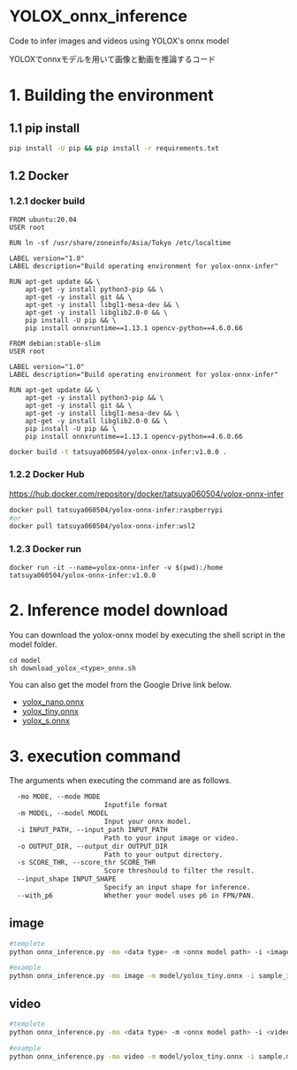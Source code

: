 # YOLOX_onnx_inference
Code to infer images and videos using YOLOX's onnx model

YOLOXでonnxモデルを用いて画像と動画を推論するコード

# 1. Building the environment
## 1.1 pip install
```bash
pip install -U pip && pip install -r requirements.txt
```
## 1.2 Docker
### 1.2.1 docker build
```
FROM ubuntu:20.04
USER root

RUN ln -sf /usr/share/zoneinfo/Asia/Tokyo /etc/localtime

LABEL version="1.0"
LABEL description="Build operating environment for yolox-onnx-infer"

RUN apt-get update && \
    apt-get -y install python3-pip && \
    apt-get -y install git && \
    apt-get -y install libgl1-mesa-dev && \
    apt-get -y install libglib2.0-0 && \
    pip install -U pip && \
    pip install onnxruntime==1.13.1 opencv-python==4.6.0.66
```
```
FROM debian:stable-slim
USER root

LABEL version="1.0"
LABEL description="Build operating environment for yolox-onnx-infer"

RUN apt-get update && \
    apt-get -y install python3-pip && \
    apt-get -y install git && \
    apt-get -y install libgl1-mesa-dev && \
    apt-get -y install libglib2.0-0 && \
    pip install -U pip && \
    pip install onnxruntime==1.13.1 opencv-python==4.6.0.66
```
```bash
docker build -t tatsuya060504/yolox-onnx-infer:v1.0.0 .
```
### 1.2.2 Docker Hub
https://hub.docker.com/repository/docker/tatsuya060504/yolox-onnx-infer
```bash
docker pull tatsuya060504/yolox-onnx-infer:raspberrypi
#or
docker pull tatsuya060504/yolox-onnx-infer:wsl2
```
### 1.2.3 Docker run
```
docker run -it --name=yolox-onnx-infer -v $(pwd):/home tatsuya060504/yolox-onnx-infer:v1.0.0
```

# 2. Inference model download
You can download the yolox-onnx model by executing the shell script in the model folder.
```
cd model
sh download_yolox_<type>_onnx.sh
```
You can also get the model from the Google Drive link below.
* [yolox_nano.onnx](https://drive.google.com/file/d/17_U9mVqb6-07P2uQ-_A5fd-F2Dp7_-j-/view?usp=share_link)
* [yolox_tiny.onnx](https://drive.google.com/file/d/1uLZMCrYzt-bDunqO6xByPqym9bfk_5q3/view?usp=share_link)
* [yolox_s.onnx](https://drive.google.com/file/d/1kb2wgrNOp15AWYiVI70f1ll4vbvMqRqh/view?usp=share_link)

# 3. execution command
The arguments when executing the command are as follows.
```txt
  -mo MODE, --mode MODE
                        Inputfile format
  -m MODEL, --model MODEL
                        Input your onnx model.
  -i INPUT_PATH, --input_path INPUT_PATH
                        Path to your input image or video.
  -o OUTPUT_DIR, --output_dir OUTPUT_DIR
                        Path to your output directory.
  -s SCORE_THR, --score_thr SCORE_THR
                        Score threshould to filter the result.
  --input_shape INPUT_SHAPE
                        Specify an input shape for inference.
  --with_p6             Whether your model uses p6 in FPN/PAN.
```
## image
```bash
#templete
python onnx_inference.py -mo <data type> -m <onnx model path> -i <image path> -o <input dir> -s <score threshold> --input_shape <input size>

#example
python onnx_inference.py -mo image -m model/yolox_tiny.onnx -i sample_image.jpg -o outputs -s 0.3 --input_shape 416,416
```
## video
```bash
#templete
python onnx_inference.py -mo <data type> -m <onnx model path> -i <video path> -o outputs -s <score threshold> --input_shape <input size>

#example
python onnx_inference.py -mo video -m model/yolox_tiny.onnx -i sample.mp4 -o outputs -s 0.3 --input_shape 416,416
```
